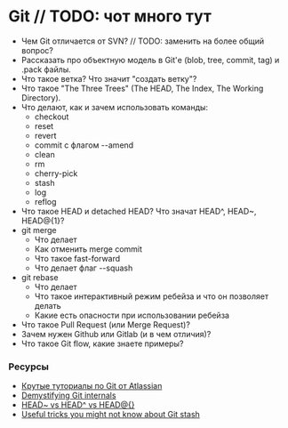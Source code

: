 # Git // TODO: чот много тут
+ Чем Git отличается от SVN? // TODO: заменить на более общий вопрос?
+ Рассказать про объектную модель в Git'е (blob, tree, commit, tag) и .pack файлы.
+ Что такое ветка? Что значит "создать ветку"?
+ Что такое "The Three Trees" (The HEAD, The Index, The Working Directory).
+ Что делают, как и зачем использовать команды:
  + checkout
  + reset
  + revert
  + commit с флагом --amend
  + clean
  + rm
  + cherry-pick
  + stash
  + log
  + reflog
+ Что такое HEAD и detached HEAD? Что значат HEAD^, HEAD~, HEAD@{1}?
+ git merge
  + Что делает
  + Как отменить merge commit
  + Что такое fast-forward
  + Что делает флаг --squash
+ git rebase
  + Что делает
  + Что такое интерактивный режим ребейза и что он позволяет делать
  + Какие есть опасности при использовании ребейза
+ Что такое Pull Request (или Merge Request)?
+ Зачем нужен Github или Gitlab (и в чем отличия)?
+ Что такое Git flow, какие знаете примеры?

### Ресурсы
+ [Крутые туториалы по Git от Atlassian](https://www.atlassian.com/git)
+ [Demystifying Git internals](https://medium.com/@pawan_rawal/demystifying-git-internals-a004f0425a70)
+ [HEAD~ vs HEAD^ vs HEAD@{}](https://stackoverflow.com/questions/26785118/head-vs-head-vs-head-also-known-as-tilde-vs-caret-vs-at-sign/26785200)
+ [Useful tricks you might not know about Git stash](https://medium.freecodecamp.org/useful-tricks-you-might-not-know-about-git-stash-e8a9490f0a1a)
